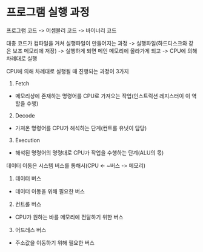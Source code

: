 # 프로그램 실행 과정

프로그램 코드 -> 어셈블리 코드 -> 바이너리 코드

대충 코드가 컴파일을 거쳐 실행파일이 만들어지는 과정
-> 실행파일(하드디스크와 같은 보조 메모리에 저장)
-> 실행하게 되면 메인 메모리에 올라가게 되고
-> CPU에 의해 차례대로 실행

CPU에 의해 차례대로 실행될 때 진행되는 과정이 3가지
1. Fetch
 - 메모리상에 존재하는 명령어를 CPU로 가져오는 작업(인스트럭션 레지스터이 이 역할을 수행)
2. Decode
 - 가져온 명령어를 CPU가 해석하는 단계(컨트롤 유닛이 담당)
3. Execution
 - 해석된 명령어의 명령대로 CPU가 작업을 수행하는 단계(ALU의 몫)

데이터 이동은 시스템 버스를 통해서(CPU <- ~버스 -> 메모리)
1. 데이터 버스
 - 데이터 이동을 위해 필요한 버스
2. 컨트롤 버스
 - CPU가 원하는 바를 메모리에 전달하기 위한 버스
3. 어드레스 버스
 - 주소값을 이동하기 위해 필요한 버스